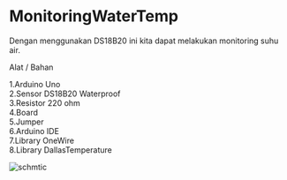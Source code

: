 # MonitoringWaterTemp

Dengan menggunakan DS18B20 ini kita dapat melakukan monitoring suhu air.



Alat / Bahan
           
1.Arduino Uno                                    
2.Sensor DS18B20 Waterproof          
3.Resistor 220 ohm                           
4.Board                                 
5.Jumper     
6.Arduino IDE                                     
7.Library OneWire                              
8.Library DallasTemperature 

![schmtic](https://user-images.githubusercontent.com/64526096/148010473-ac2289b7-ffef-4e0d-b8d5-0eb8f1589043.jpg)
